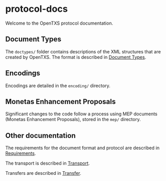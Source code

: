 # protocol-docs

Welcome to the OpenTXS protocol documentation.

## Document Types

The `doctypes/` folder contains descriptions of the XML structures
that are created by OpenTXS. The format is described in
[Document Types](DocumentTypes.md).

## Encodings

Encodings are detailed in the `encoding/` directory.

## Monetas Enhancement Proposals

Significant changes to the code follow a process using MEP documents
(Monetas Enhancement Proposals), stored in the `mep/` directory.

## Other documentation

The requirements for the document format and protocol are described in
[Requirements](Requirements.md).

The transport is described in [Transport](Transport.md).

Transfers are described in [Transfer](Transfer.md).

